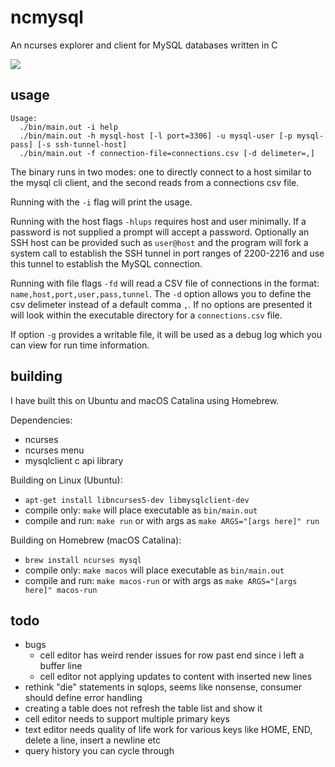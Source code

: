 # ncmysql

An ncurses explorer and client for MySQL databases written in C

<img src="https://raw.githubusercontent.com/jordansavant/ncmysql/master/tui.png" />

## usage

```
Usage:
  ./bin/main.out -i help
  ./bin/main.out -h mysql-host [-l port=3306] -u mysql-user [-p mysql-pass] [-s ssh-tunnel-host]
  ./bin/main.out -f connection-file=connections.csv [-d delimeter=,]
```

The binary runs in two modes: one to directly connect to a host similar to the mysql cli client, and the second reads from a connections csv file.

Running with the `-i` flag will print the usage.

Running with the host flags `-hlups` requires host and user minimally. If a password is not supplied a prompt will accept a password.
Optionally an SSH host can be provided such as `user@host` and the program will fork a system call to establish the SSH tunnel in port ranges of 2200-2216 and use this tunnel to establish the MySQL connection.

Running with file flags `-fd` will read a CSV file of connections in the format: `name,host,port,user,pass,tunnel`. The `-d` option allows you to define the csv delimeter instead of a default comma `,`.
If no options are presented it will look within the executable directory for a `connections.csv` file.

If option `-g` provides a writable file, it will be used as a debug log which you can view for run time information.

## building

I have built this on Ubuntu and macOS Catalina using Homebrew.

Dependencies:

- ncurses
- ncurses menu
- mysqlclient c api library [](https://dev.mysql.com/doc/c-api/8.0/en/c-api-introduction.html)

Building on Linux (Ubuntu):

- `apt-get install libncurses5-dev libmysqlclient-dev`
- compile only: `make` will place executable as `bin/main.out`
- compile and run: `make run` or with args as `make ARGS="[args here]" run`

Building on Homebrew (macOS Catalina):

- `brew install ncurses mysql`
- compile only: `make macos` will place executable as `bin/main.out`
- compile and run: `make macos-run` or with args as `make ARGS="[args here]" macos-run`

## todo

- bugs
  - cell editor has weird render issues for row past end since i left a buffer line
  - cell editor not applying updates to content with inserted new lines
- rethink "die" statements in sqlops, seems like nonsense, consumer should define error handling
- creating a table does not refresh the table list and show it
- cell editor needs to support multiple primary keys
- text editor needs quality of life work for various keys like HOME, END, delete a line, insert a newline etc
- query history you can cycle through




